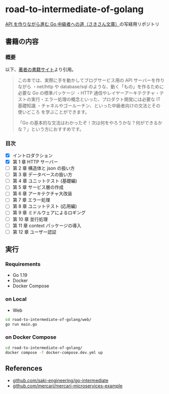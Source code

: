 # road-to-intermediate-of-golang

[API を作りながら進む Go 中級者への道（さきさん文庫）](https://techbookfest.org/product/jXDAEU1dR53kbZkgtDm9zx?productVariantID=dvjtgpjw8VDTXNqKaanTVi)の写経用リポジトリ

## 書籍の内容

### 概要

以下、[著者の書籍サイト](https://techbookfest.org/product/jXDAEU1dR53kbZkgtDm9zx?productVariantID=dvjtgpjw8VDTXNqKaanTVi)より引用。

> この本では、実際に手を動かしてブログサービス用の API サーバーを作りながら
> ・net/http や database/sql のような、動く「もの」を作るために必要な Go の標準パッケージ
> ・HTTP 通信やレイヤーアーキテクチャ・テストの実行・エラー処理の概念といった、プロダクト開発には必要な IT 基礎知識
> ・チャネルやゴールーチン、といった中級者向けの文法とその使いどころ
> を学ぶことができます。
>
> 「Go の基本的な文法はわかったぞ！次は何をやろうかな？何ができるかな？」という方におすすめです。

### 目次

- [x] イントロダクション
- [x] 第 1 章 HTTP サーバー
- [ ] 第 2 章 構造体と json の扱い方
- [ ] 第 3 章 データベースの扱い方
- [ ] 第 4 章 ユニットテスト (基礎編)
- [ ] 第 5 章 サービス層の作成
- [ ] 第 6 章 アーキテクチャ大改装
- [ ] 第 7 章 エラー処理
- [ ] 第 8 章 ユニットテスト (応用編)
- [ ] 第 9 章 ミドルウェアによるロギング
- [ ] 第 10 章 並行処理
- [ ] 第 11 章 context パッケージの導入
- [ ] 第 12 章 ユーザー認証

## 実行

### Requirements

- Go 1.19
- Docker
- Docker Compose

### on Local

- Web

```sh
cd road-to-intermediate-of-golang/web/
go run main.go
```

### on Docker Compose

```sh
cd road-to-intermediate-of-golang/
docker compose -f docker-compose.dev.yml up
```

## References

- [github.com/saki-engineering/go-intermediate](https://github.com/saki-engineering/go-intermediate)
- [github.com/mercari/mercari-microservices-example](https://github.com/mercari/mercari-microservices-example)
